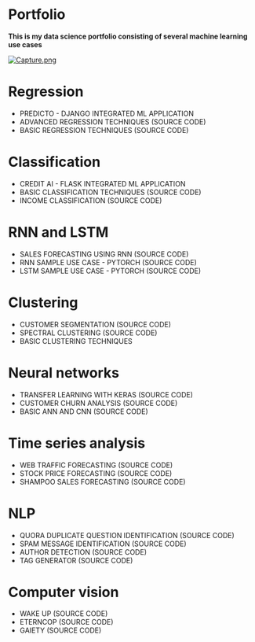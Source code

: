 # Portfolio

**This is my data science portfolio consisting of several machine learning use cases**

[![Capture.png](https://i.postimg.cc/ZKs4pwXm/Capture.png)](https://postimg.cc/56zhMSxK)

# Regression

* PREDICTO - DJANGO INTEGRATED ML APPLICATION
* ADVANCED REGRESSION TECHNIQUES (SOURCE CODE)
* BASIC REGRESSION TECHNIQUES (SOURCE CODE)

# Classification

* CREDIT AI - FLASK INTEGRATED ML APPLICATION
* BASIC CLASSIFICATION TECHNIQUES (SOURCE CODE)
* INCOME CLASSIFICATION (SOURCE CODE)


# RNN and LSTM

* SALES FORECASTING USING RNN (SOURCE CODE)
* RNN SAMPLE USE CASE - PYTORCH (SOURCE CODE)
* LSTM SAMPLE USE CASE - PYTORCH (SOURCE CODE)

# Clustering

* CUSTOMER SEGMENTATION (SOURCE CODE)
* SPECTRAL CLUSTERING (SOURCE CODE)
* BASIC CLUSTERING TECHNIQUES


# Neural networks

* TRANSFER LEARNING WITH KERAS (SOURCE CODE)
* CUSTOMER CHURN ANALYSIS (SOURCE CODE)
* BASIC ANN AND CNN (SOURCE CODE)


# Time series analysis

* WEB TRAFFIC FORECASTING (SOURCE CODE)
* STOCK PRICE FORECASTING (SOURCE CODE)
* SHAMPOO SALES FORECASTING (SOURCE CODE)


# NLP

* QUORA DUPLICATE QUESTION IDENTIFICATION (SOURCE CODE)
* SPAM MESSAGE IDENTIFICATION (SOURCE CODE)
* AUTHOR DETECTION (SOURCE CODE)
* TAG GENERATOR (SOURCE CODE)


# Computer vision

* WAKE UP (SOURCE CODE)
* ETERNCOP (SOURCE CODE)
* GAIETY (SOURCE CODE)



